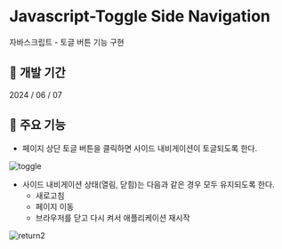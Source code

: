 # Javascript-Toggle Side Navigation

자바스크립트 - 토글 버튼 기능 구현

## 📌 개발 기간

2024 / 06 / 07

## 📌 주요 기능

- 페이지 상단 토글 버튼을 클릭하면 사이드 내비게이션이 토글되도록 한다.

![toggle](https://github.com/SeungEunLeee/JS-training/assets/73871536/2f9b3fe8-440a-419f-9d5b-78b619874809)


- 사이드 내비게이션 상태(열림, 닫힘)는 다음과 같은 경우 모두 유지되도록 한다.
  - 새로고침
  - 페이지 이동
  - 브라우저를 닫고 다시 켜서 애플리케이션 재시작

![return2](https://github.com/SeungEunLeee/JS-training/assets/73871536/60e6f87b-2912-49e4-b38e-484f5b960968)
